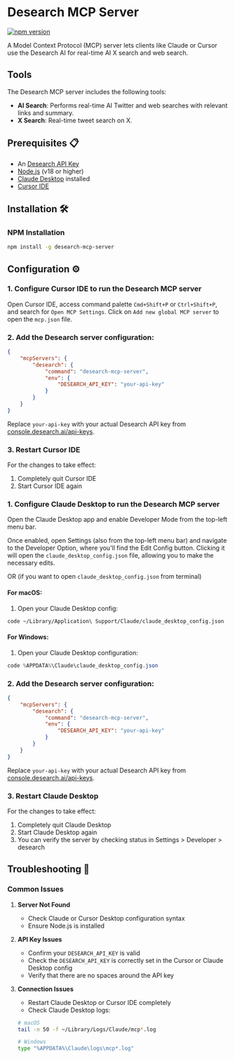 # Desearch MCP Server

[![npm version](https://badge.fury.io/js/desearch-mcp-server.svg)](https://www.npmjs.com/package/desearch-mcp-server)

A Model Context Protocol (MCP) server lets clients like Claude or Cursor use the Desearch AI for real-time AI X search and web search.

## Tools

The Desearch MCP server includes the following tools:

-   **AI Search**: Performs real-time AI Twitter and web searches with relevant links and summary.
-   **X Search**: Real-time tweet search on X.

## Prerequisites 📋

-   An [Desearch API Key](https://console.desearch.ai/api-keys)
-   [Node.js](https://nodejs.org/) (v18 or higher)
-   [Claude Desktop](https://claude.ai/download) installed
-   [Cursor IDE](https://www.cursor.com/)

## Installation 🛠️

### NPM Installation

```bash
npm install -g desearch-mcp-server
```

## Configuration ⚙️

### 1. Configure Cursor IDE to run the Desearch MCP server

Open Cursor IDE, access command palette `Cmd+Shift+P` or `Ctrl+Shift+P`, and search for `Open MCP Settings`. Click on `Add new global MCP server` to open the `mcp.json` file.

### 2. Add the Desearch server configuration:

```json
{
    "mcpServers": {
        "desearch": {
            "command": "desearch-mcp-server",
            "env": {
                "DESEARCH_API_KEY": "your-api-key"
            }
        }
    }
}
```

Replace `your-api-key` with your actual Desearch API key from [console.desearch.ai/api-keys](https://console.desearch.ai/api-keys).

### 3. Restart Cursor IDE

For the changes to take effect:

1. Completely quit Cursor IDE
2. Start Cursor IDE again

### 1. Configure Claude Desktop to run the Desearch MCP server

Open the Claude Desktop app and enable Developer Mode from the top-left menu bar.

Once enabled, open Settings (also from the top-left menu bar) and navigate to the Developer Option, where you'll find the Edit Config button. Clicking it will open the `claude_desktop_config.json` file, allowing you to make the necessary edits.

OR (if you want to open `claude_desktop_config.json` from terminal)

#### For macOS:

1. Open your Claude Desktop config:

```bash
code ~/Library/Application\ Support/Claude/claude_desktop_config.json
```

#### For Windows:

1. Open your Claude Desktop configuration:

```powershell
code %APPDATA%\Claude\claude_desktop_config.json
```

### 2. Add the Desearch server configuration:

```json
{
    "mcpServers": {
        "desearch": {
            "command": "desearch-mcp-server",
            "env": {
                "DESEARCH_API_KEY": "your-api-key"
            }
        }
    }
}
```

Replace `your-api-key` with your actual Desearch API key from [console.desearch.ai/api-keys](https://console.desearch.ai/api-keys).

### 3. Restart Claude Desktop

For the changes to take effect:

1. Completely quit Claude Desktop
2. Start Claude Desktop again
3. You can verify the server by checking status in Settings > Developer > desearch

## Troubleshooting 🔧

### Common Issues

1. **Server Not Found**

    - Check Claude or Cursor Desktop configuration syntax
    - Ensure Node.js is installed

2. **API Key Issues**

    - Confirm your `DESEARCH_API_KEY` is valid
    - Check the `DESEARCH_API_KEY` is correctly set in the Cursor or Claude Desktop config
    - Verify that there are no spaces around the API key

3. **Connection Issues**

    - Restart Claude Desktop or Cursor IDE completely
    - Check Claude Desktop logs:

    ```bash
    # macOS
    tail -n 50 -f ~/Library/Logs/Claude/mcp*.log

    # Windows
    type "%APPDATA%\Claude\logs\mcp*.log"
    ```
